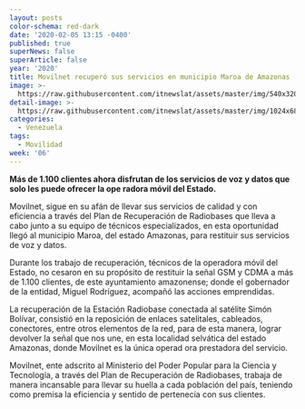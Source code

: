 ```yaml
---
layout: posts
color-schema: red-dark
date: '2020-02-05 13:15 -0400'
published: true
superNews: false
superArticle: false
year: '2020'
title: Movilnet recuperó sus servicios en municipio Maroa de Amazonas
image: >-
  https://raw.githubusercontent.com/itnewslat/assets/master/img/540x320/Movilnet-Amazonas-p.jpg
detail-image: >-
  https://raw.githubusercontent.com/itnewslat/assets/master/img/1024x680/Movilnet-Amazonas-g.jpg
categories:
  - Venezuela
tags:
  - Movilidad
week: '06'
---
```

**Más de 1.100 clientes ahora disfrutan de los servicios de voz y datos que solo les puede ofrecer la ope radora móvil del Estado.**

Movilnet, sigue en su afán de llevar sus servicios de calidad y con eficiencia a través del Plan de Recuperación de Radiobases que lleva a cabo junto a su equipo de técnicos especializados, en esta oportunidad llegó al municipio Maroa, del estado Amazonas, para restituir sus servicios de voz y datos.

Durante los trabajo de recuperación, técnicos de la operadora móvil del Estado, no cesaron en su propósito de restituir la señal GSM y CDMA a más de 1.100 clientes, de este ayuntamiento amazonense; donde el gobernador de la entidad, Miguel Rodríguez, acompañó las acciones emprendidas.

La recuperación de la Estación Radiobase conectada al satélite Simón Bolívar, consistió en la reposición de enlaces satelitales, cableados, conectores, entre otros elementos de la red, para de esta manera, lograr devolver la señal que nos une, en esta localidad selvática del estado Amazonas, donde Movilnet es la única operad ora prestadora del servicio.

Movilnet, ente adscrito al Ministerio del Poder Popular para la Ciencia y Tecnología, a través del Plan de Recuperación de Radiobases, trabaja de manera incansable para llevar su huella a cada población del país, teniendo como premisa la eficiencia y sentido de pertenecía con sus clientes.
